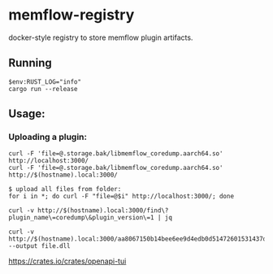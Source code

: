 # memflow-registry

docker-style registry to store memflow plugin artifacts.

## Running

```
$env:RUST_LOG="info"
cargo run --release
```

## Usage:

### Uploading a plugin:
```
curl -F 'file=@.storage.bak/libmemflow_coredump.aarch64.so' http://localhost:3000/
curl -F 'file=@.storage.bak/libmemflow_coredump.aarch64.so' http://$(hostname).local:3000/

$ upload all files from folder:
for i in *; do curl -F "file=@$i" http://localhost:3000/; done

curl -v http://$(hostname).local:3000/find\?plugin_name\=coredump\&plugin_version\=1 | jq

curl -v http://$(hostname).local:3000/aa8067150b14bee6ee9d4edb0d51472601531437da43cfbc672ddded43641b5d --output file.dll
```

https://crates.io/crates/openapi-tui
